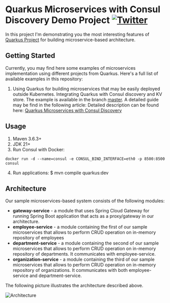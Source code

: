 # Quarkus Microservices with Consul Discovery Demo Project [![Twitter](https://img.shields.io/twitter/follow/piotr_minkowski.svg?style=social&logo=twitter&label=Follow%20Me)](https://twitter.com/piotr_minkowski)

In this project I'm demonstrating you the most interesting features of [Quarkus Project](https://quarkus.io/) for building microservice-based architecture.


## Getting Started 
Currently, you may find here some examples of microservices implementation using different projects from Quarkus. Here's a full list of available examples in this repository:
1. Using Quarkus for building microservices that may be easily deployed outside Kubernetes. Integrating Quarkus with Consul discovery and KV store. The example is available in the branch [master](https://github.com/piomin/sample-quarkus-microservices-consul/tree/master). A detailed guide may be find in the following article: Detailed description can be found here: [Quarkus Microservices with Consul Discovery](https://piotrminkowski.com/2020/11/24/quarkus-microservices-with-consul-discovery/)

## Usage
1. Maven 3.6.3+
2. JDK 21+
3. Run Consul with Docker:
```shell
docker run -d --name=consul -e CONSUL_BIND_INTERFACE=eth0 -p 8500:8500 consul
```
4. Run applications:
$ mvn compile quarkus:dev

## Architecture
Our sample microservices-based system consists of the following modules:
- **gateway-service** - a module that uses Spring Cloud Gateway for running Spring Boot application that acts as a proxy/gateway in our architecture.
- **employee-service** - a module containing the first of our sample microservices that allows to perform CRUD operation on in-memory repository of employees
- **department-service** - a module containing the second of our sample microservices that allows to perform CRUD operation on in-memory repository of departments. It communicates with employee-service. 
- **organization-service** - a module containing the third of our sample microservices that allows to perform CRUD operation on in-memory repository of organizations. It communicates with both employee-service and department-service.

The following picture illustrates the architecture described above.

<img src="https://i1.wp.com/piotrminkowski.com/wp-content/uploads/2020/11/quarkus-consul-arch.png?w=782&ssl=1" title="Architecture"><br/>